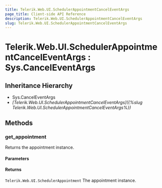 ```yaml
---
title: Telerik.Web.UI.SchedulerAppointmentCancelEventArgs
page_title: Client-side API Reference
description: Telerik.Web.UI.SchedulerAppointmentCancelEventArgs
slug: Telerik.Web.UI.SchedulerAppointmentCancelEventArgs
---
```


# Telerik.Web.UI.SchedulerAppointmentCancelEventArgs : Sys.CancelEventArgs

## Inheritance Hierarchy

* Sys.CancelEventArgs
* *[Telerik.Web.UI.SchedulerAppointmentCancelEventArgs]({%slug Telerik.Web.UI.SchedulerAppointmentCancelEventArgs%})*

## Methods

###  get_appointment

Returns the appointment instance. 

#### Parameters

#### Returns

`Telerik.Web.UI.SchedulerAppointment` The appointment instance. 